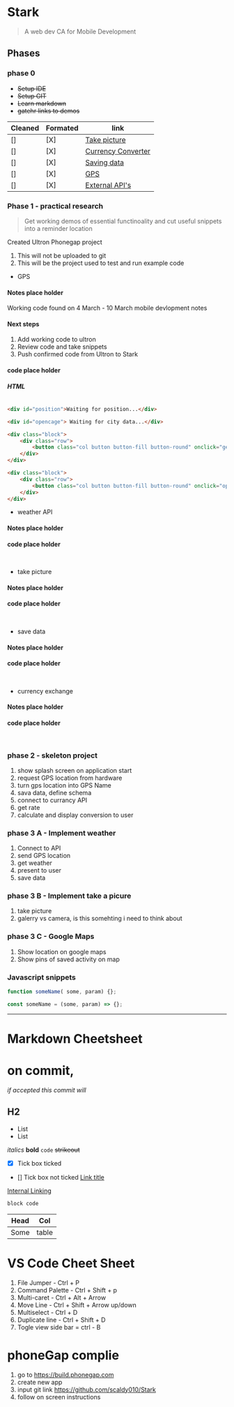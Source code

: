 # Stark

> A web dev CA for Mobile Development

## Phases 

### phase 0

- ~~Setup IDE~~ 
- ~~Setup GIT~~
- ~~Learn markdown~~ 
- ~~gatehr links to demos~~

Cleaned | Formated | link |
| --- | --- | --- |
|    []|    [X]| [ Take picture ](./Documents/Picture.md) |
|    []|     [X]| [ Currency Converter ](./Documents/Currencyconverter.md) |
|    []|     [X]| [ Saving data ](./Documents/Savingdata.md) |
|    []|     [X]| [ GPS  ](./Documents/GPS.md) |
|    []|     [X]| [ External API's ](./Documents/ExternalAPI.md) |


### Phase 1 - practical research 

> Get working demos of essential functinoality and cut useful snippets into a reminder location

Created Ultron Phonegap project 

1. This will not be uploaded to git 
2. This will be the project used to test and run example code

- GPS
#### Notes place holder 
Working code found on 4 March - 10 March mobile devlopment notes

#### Next steps

1. Add working code to ultron 
2. Review code and take snippets 
3. Push confirmed code from Ultron to Stark



#### code place holder 
##### HTML
```html

<div id="position">Waiting for position...</div>

<div id="opencage"> Waiting for city data...</div>

<div class="block">
    <div class="row">
        <button class="col button button-fill button-round" onclick="getLocation()"> tell me where you are!</button>
    </div>
</div>

<div class="block">
    <div class="row">
        <button class="col button button-fill button-round" onclick="openCage()"> City / Country </button>
    </div>
</div>                                         
```



- weather API 
#### Notes place holder 

#### code place holder 
```


```
- take picture 
#### Notes place holder 

#### code place holder 
```


```
- save data 
#### Notes place holder 

#### code place holder 
```


```
- currency exchange 
#### Notes place holder 

#### code place holder 
```


```

### phase 2 - skeleton project 

1. show splash screen on application start 
2. request GPS location from hardware 
3. turn gps location into GPS Name 
4. sava data, define schema
5. connect to currancy API 
6. get rate 
7. calculate and display conversion to user 

### phase 3 A - Implement weather 
1. Connect to API 
2. send GPS location 
3. get weather 
4. present to user 
5. save data

### phase 3 B - Implement take a picure

1. take picture 
2. galerry vs camera, is this  somehting i need to think about 

### phase 3 C - Google Maps

1. Show location on google maps
2. Show pins of saved activity on map

### Javascript snippets

```javascript
function someName( some, param) {};

const someName = (some, param) => {};
```

---

# Markdown Cheetsheet

# on commit, 

*if accepted this commit will*

## H2

* List
* List

*italics*
**bold**
`code`
~~strikeout~~
- [X] Tick box ticked
- [] Tick box not ticked
[Link title](https://github.com/adam-p/markdown-here/wiki/Markdown-Cheatsheet)

[Internal Linking](#stark)

```python
block code
```

| Head | Col |
| --- | --- |
Some | table


# VS Code Cheet Sheet

1. File Jumper - Ctrl + P
1. Command Palette - Ctrl + Shift + p
1. Multi-caret - Ctrl + Alt + Arrow
1. Move Line - Ctrl + Shift + Arrow up/down
1. Multiselect - Ctrl + D
1. Duplicate line - Ctrl + Shift + D
1. Togle view side bar = ctrl - B



# phoneGap complie

1. go to https://build.phonegap.com
2. create new app 
3. input git link https://github.com/scaldy010/Stark
4. follow on screen instructions 